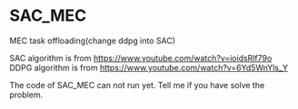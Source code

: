 # SAC_MEC
MEC task offloading(change ddpg into SAC)

SAC algorithm is from https://www.youtube.com/watch?v=ioidsRlf79o
DDPG algorithm is from https://www.youtube.com/watch?v=6Yd5WnYls_Y

The code of SAC_MEC can not run yet. Tell me if you have solve the problem.
